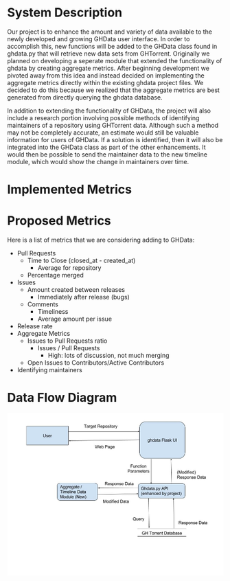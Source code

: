 # System Description
Our project is to enhance the amount and variety of data available to the newly developed and growing GHData user interface.
In order to accomplish this, new functions will be added to the GHData class found in ghdata.py that will retrieve new data sets from GHTorrent.
Originally we planned on developing a seperate module that extended the functionality of ghdata by creating aggregate metrics. After beginning development we pivoted away from this idea and instead decided on implementing the aggregate metrics directly within the existing ghdata project files. We decided to do this because we realized that the aggregate metrics are best generated from directly querying the ghdata database. 


In addition to extending the functionality of GHData, the project will also include a research portion involving possible methods of identifying maintainers of a repository using GHTorrent data.
Although such a method may not be completely accurate, an estimate would still be valuable information for users of GHData.
If a solution is identified, then it will also be integrated into the GHData class as part of the other enhancements.
It would then be possible to send the maintainer data to the new timeline module, which would show the change in maintainers over time.

# Implemented Metrics

# Proposed Metrics
Here is a list of metrics that we are considering adding to GHData:
* Pull Requests
    * Time to Close (closed_at - created_at)
        * Average for repository
    * Percentage merged
* Issues
    * Amount created between releases
        * Immediately after release (bugs)
    * Comments
        * Timeliness
        * Average amount per issue
* Release rate
* Aggregate Metrics
    * Issues to Pull Requests ratio
        * Issues / Pull Requests
            * High: lots of discussion, not much merging
    * Open Issues to Contributors/Active Contributors
* Identifying maintainers
            

# Data Flow Diagram
![Data Flow Diagram](Data%20Flow%20Diagram.jpg "Data Flow Diagram")
